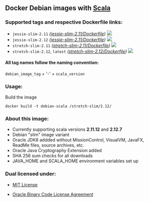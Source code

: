 ## Docker Debian images with [Scala] ##

### Supported tags and respective Dockerfile links: ###

* ```jessie-slim-2.11``` _\([jessie-slim-2.11/Dockerfile]\)_
[![](https://images.microbadger.com/badges/image/mbe1224/debian-scala:jessie-slim-2.11.svg)](https://microbadger.com/images/mbe1224/debian-scala:jessie-slim-2.11 "")
* ```jessie-slim-2.12``` _\([jessie-slim-2.11/Dockerfile]\)_
[![](https://images.microbadger.com/badges/image/mbe1224/debian-scala:jessie-slim-2.11.svg)](https://microbadger.com/images/mbe1224/debian-scala:jessie-slim-2.11 "")
* ```stretch-slim-2.11``` _\([stretch-slim-2.11/Dockerfile]\)_
[![](https://images.microbadger.com/badges/image/mbe1224/debian-scala:stretch-slim-2.11.svg)](https://microbadger.com/images/mbe1224/debian-scala:stretch-slim-2.11 "")
* ```stretch-slim-2.12```, ```latest``` _\([stretch-slim-2.12/Dockerfile]\)_ 
[![](https://images.microbadger.com/badges/image/mbe1224/debian-scala:stretch-slim-2.12.svg)](https://microbadger.com/images/mbe1224/debian-scala:stretch-slim-2.12 "")

#### All tag names follow the naming convention: ###

```debian_image_tag``` + '-' + ```scala_version```

### Usage: ###

Build the image
```shell
docker build -t debian-scala /stretch-slim/2.12/
```

### About this image: ###

- Currently supporting scala versions **2.11.12** and **2.12.7**
- Debian "slim" image variant
- Oracle JDK8 addded without MissionControl, VisualVM, JavaFX, ReadMe files, source archives, etc.
- Oracle Java Cryptography Extension added
- SHA 256 sum checks for all downloads
- JAVA\_HOME and SCALA\_HOME environment variables set up

### Dual licensed under: ###

* [MIT License]
* [Oracle Binary Code License Agreement]

   [Scala]: <https://www.scala-lang.org/>
   [jessie-slim-2.11/Dockerfile]: <https://github.com/MihaiBogdanEugen/docker-debian-scala/blob/master/jessie-slim/2.11/Dockerfile>
   [jessie-slim-2.12/Dockerfile]: <https://github.com/MihaiBogdanEugen/docker-debian-scala/blob/master/jessie-slim/2.12/Dockerfile>
   [stretch-slim-2.11/Dockerfile]: <https://github.com/MihaiBogdanEugen/docker-debian-scala/blob/master/stretch-slim/2.11/Dockerfile>
   [stretch-slim-2.12/Dockerfile]: <https://github.com/MihaiBogdanEugen/docker-debian-scala/blob/master/stretch-slim/2.12/Dockerfile>
   [MIT License]: <https://raw.githubusercontent.com/MihaiBogdanEugen/debian-scala/master/LICENSE>
   [Oracle Binary Code License Agreement]: <https://raw.githubusercontent.com/MihaiBogdanEugen/debian-scala/master/Oracle_Binary_Code_License_Agreement%20for%20the%20Java%20SE%20Platform_Products_and_JavaFX>